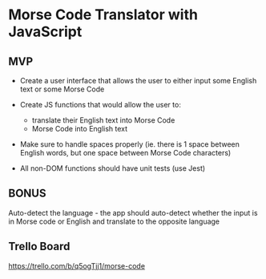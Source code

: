 # Morse Code Translator with JavaScript

## MVP

- Create a user interface that allows the user to either input some English text or some Morse Code
- Create JS functions that would allow the user to:

  - translate their English text into Morse Code
  - Morse Code into English text

- Make sure to handle spaces properly (ie. there is 1 space between English words, but one space between Morse Code characters)
- All non-DOM functions should have unit tests (use Jest)

## BONUS

Auto-detect the language - the app should auto-detect whether the input is in Morse code or English and translate to the opposite language

## Trello Board

https://trello.com/b/q5ogTjj1/morse-code
